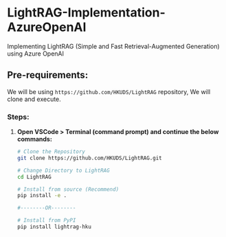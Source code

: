 # LightRAG-Implementation-AzureOpenAI
Implementing LightRAG (Simple and Fast Retrieval-Augmented Generation) using Azure OpenAI 

## Pre-requirements:
We will be using `https://github.com/HKUDS/LightRAG` repository, We will clone and execute.

### Steps:

1. **Open VSCode > Terminal (command prompt) and continue the below commands:**

    ```sh
    # Clone the Repository
    git clone https://github.com/HKUDS/LightRAG.git
    
    # Change Directory to LightRAG
    cd LightRAG
    
    # Install from source (Recommend)
    pip install -e .

    #--------OR--------

    # Install from PyPI
    pip install lightrag-hku
    ```
